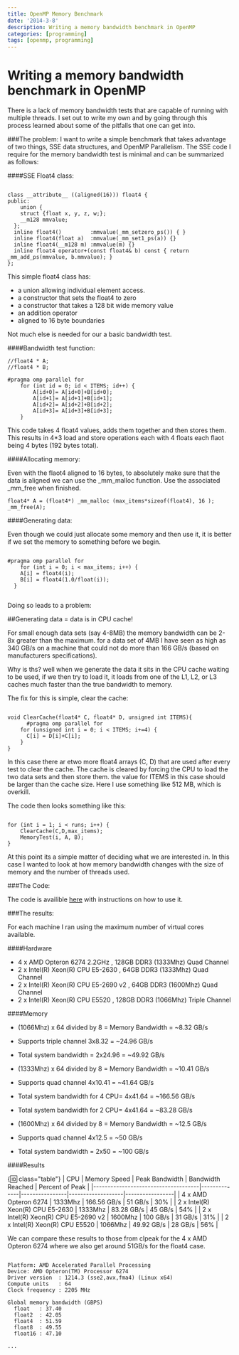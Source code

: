 ```yaml
---
title: OpenMP Memory Benchmark
date: '2014-3-8'
description: Writing a memory bandwidth benchmark in OpenMP
categories: [programming]
tags: [openmp, programming]
---
```


Writing a memory bandwidth benchmark in OpenMP
====
There is a lack of memory bandwidth tests that are capable of running with multiple threads. 
I set out to write my own and by going through this process learned about some of the pitfalls that one can get into.


###The problem:
I want to write a simple benchmark that takes advantage of two things, SSE data structures, and OpenMP Parallelism. 
The SSE code I require for the memory bandwidth test is minimal and can be summarized as follows:

####SSE Float4 class:

~~~

class __attribute__ ((aligned(16))) float4 {
public:
    union {
    struct {float x, y, z, w;};
    __m128 mmvalue;
  };
  inline float4()         :mmvalue(_mm_setzero_ps()) { }
  inline float4(float a)  :mmvalue(_mm_set1_ps(a)) {}
  inline float4(__m128 m) :mmvalue(m) {}
  inline float4 operator+(const float4& b) const { return _mm_add_ps(mmvalue, b.mmvalue); }
};

~~~

This simple float4 class has:
- a union allowing individual element access. 
- a constructor that sets the float4 to zero
- a constructor that takes a 128 bit wide memory value
- an addition operator 
- aligned to 16 byte boundaries

Not much else is needed for our a basic bandwidth test. 


####Bandwidth test function:

~~~
//float4 * A;
//float4 * B;

#pragma omp parallel for
    for (int id = 0; id < ITEMS; id++) {
        A[id+0]= A[id+0]+B[id+0];
        A[id+1]= A[id+1]+B[id+1];
        A[id+2]= A[id+2]+B[id+2];
        A[id+3]= A[id+3]+B[id+3];
    }
~~~


This code takes 4 float4 values, adds them together and then stores them. 
This results in 4*3 load and store operations each with 4 floats each flaot being 4 bytes (192 bytes total).

####Allocating memory:

Even with the flaot4 aligned to 16 bytes, to absolutely make sure that the data is aligned we can use the _mm_malloc function. Use the associated _mm_free when finished. 

~~~
float4* A = (float4*) _mm_malloc (max_items*sizeof(float4), 16 );
_mm_free(A);
~~~

####Generating data:

Even though we could just allocate some memory and then use it, it is better if we set the memory to something before we begin. 


~~~

#pragma omp parallel for 
    for (int i = 0; i < max_items; i++) {
    A[i] = float4(i);
    B[i] = float4(1.0/float(i));
  }
    
~~~

Doing so leads to a problem:

##Generating data = data is in CPU cache!

For small enough data sets (say 4-8MB) the memory bandwidth can be 2-8x greater than the maximum. for a data set of 4MB I have seen as high as 340 GB/s on a machine that could not do more than 166 GB/s (based on manufacturers specifications). 

Why is ths? well when we generate the data it sits in the CPU cache waiting to be used, if we then try to load it, it loads from one of the L1, L2, or L3 caches much faster than the true bandwidth to memory. 

The fix for this is simple, clear the cache:

~~~

void ClearCache(float4* C, float4* D, unsigned int ITEMS){
      #pragma omp parallel for 
    for (unsigned int i = 0; i < ITEMS; i+=4) {
      C[i] = D[i]+C[i];
    }
}

~~~

In this case there ar etwo more float4 arrays (C, D) that are used after every test to clear the cache. The cache is cleared by forcing the CPU to load the two data sets and then store them. the value for ITEMS in this case should be larger than the cache size. Here I use something like 512 MB, which is overkill.

The code then looks something like this:

~~~

for (int i = 1; i < runs; i++) {
    ClearCache(C,D,max_items);
    MemoryTest(i, A, B);
}

~~~

At this point its a simple matter of deciding what we are interested in. In this case I wanted to look at how memory bandwidth changes with the size of memory and the number of threads used. 

###The Code:

The code is availible [here](http://hmazhar.github.io/ompeak/) with instructions on how to use it.


###The results:

For each machine I ran using the maximum number of virtual cores available. 

####Hardware

- 4 x AMD Opteron 6274 2.2GHz         , 128GB DDR3 (1333Mhz)  Quad Channel
- 2 x Intel(R) Xeon(R) CPU E5-2630    , 64GB DDR3  (1333Mhz)  Quad Channel
- 2 x Intel(R) Xeon(R) CPU E5-2690 v2 , 64GB DDR3  (1600Mhz)  Quad Channel
- 2 x Intel(R) Xeon(R) CPU E5520      , 128GB DDR3 (1066Mhz)  Triple Channel

####Memory

- (1066Mhz) x 64 divided by 8 = Memory Bandwidth = ~8.32 GB/s
- Supports triple channel 3x8.32 = ~24.96 GB/s
- Total system bandwidth = 2x24.96 = ~49.92 GB/s

- (1333Mhz) x 64 divided by 8 = Memory Bandwidth = ~10.41 GB/s
- Supports quad channel 4x10.41 = ~41.64 GB/s
- Total system bandwidth for 4 CPU= 4x41.64 = ~166.56 GB/s
- Total system bandwidth for 2 CPU= 4x41.64 = ~83.28 GB/s


- (1600Mhz) x 64 divided by 8 = Memory Bandwidth = ~12.5 GB/s
- Supports quad channel 4x12.5 = ~50 GB/s
- Total system bandwidth = 2x50 = ~100 GB/s


####Results

{:id: class="table"}
| CPU                                 | Memory Speed | Peak Bandwidth | Bandwidth Reached | Percent of Peak |
|-------------------------------------|--------------|----------------|-------------------|-----------------|
| 4 x AMD Opteron 6274                | 1333Mhz      | 166.56 GB/s    | 51 GB/s           | 30%             |
| 2 x Intel(R) Xeon(R) CPU E5-2630    | 1333Mhz      | 83.28 GB/s     | 45 GB/s           | 54%             |
| 2 x Intel(R) Xeon(R) CPU E5-2690 v2 | 1600Mhz      | 100 GB/s       | 31 GB/s           | 31%             |
| 2 x Intel(R) Xeon(R) CPU E5520      | 1066Mhz      | 49.92 GB/s     | 28 GB/s           | 56%             |

 

We can compare these results to those from clpeak for the 4 x AMD Opteron 6274 where we also get around 51GB/s for the float4 case. 
 

~~~
 
Platform: AMD Accelerated Parallel Processing
Device: AMD Opteron(TM) Processor 6274                 
Driver version  : 1214.3 (sse2,avx,fma4) (Linux x64)
Compute units   : 64
Clock frequency : 2205 MHz

Global memory bandwidth (GBPS)
  float   : 37.40
  float2  : 42.05
  float4  : 51.59
  float8  : 49.55
  float16 : 47.10

...

~~~
